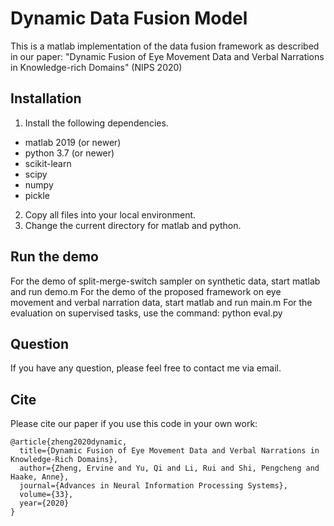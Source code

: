 # Dynamic Data Fusion Model

This is a matlab implementation of the data fusion framework as described in our paper:
"Dynamic Fusion of Eye Movement Data and Verbal Narrations in Knowledge-rich Domains" (NIPS 2020)

## Installation

1. Install the following dependencies.
* matlab 2019 (or newer)
* python 3.7 (or newer)
* scikit-learn
* scipy
* numpy
* pickle
2. Copy all files into your local environment.
3. Change the current directory for matlab and python.

## Run the demo

For the demo of split-merge-switch sampler on synthetic data, start matlab and run demo.m
For the demo of the proposed framework on eye movement and verbal narration data, start matlab and run main.m 
For the evaluation on supervised tasks, use the command: python eval.py

## Question

If you have any question, please feel free to contact me via email. 

## Cite

Please cite our paper if you use this code in your own work:

```
@article{zheng2020dynamic,
  title={Dynamic Fusion of Eye Movement Data and Verbal Narrations in Knowledge-Rich Domains},
  author={Zheng, Ervine and Yu, Qi and Li, Rui and Shi, Pengcheng and Haake, Anne},
  journal={Advances in Neural Information Processing Systems},
  volume={33},
  year={2020}
}
```
